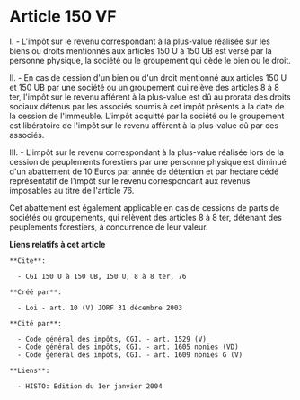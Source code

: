 # Article 150 VF

I. - L'impôt sur le revenu correspondant à la plus-value réalisée sur les biens ou droits mentionnés aux articles 150 U à 150
UB est versé par la personne physique, la société ou le groupement qui cède le bien ou le droit.

II. - En cas de cession d'un bien ou d'un droit mentionné aux articles 150 U et 150 UB par une société ou un groupement qui
relève des articles 8 à 8 ter, l'impôt sur le revenu afférent à la plus-value est dû au prorata des droits sociaux détenus
par les associés soumis à cet impôt présents à la date de la cession de l'immeuble. L'impôt acquitté par la société ou le
groupement est libératoire de l'impôt sur le revenu afférent à la plus-value dû par ces associés.

III. - L'impôt sur le revenu correspondant à la plus-value réalisée lors de la cession de peuplements forestiers par une
personne physique est diminué d'un abattement de 10 Euros par année de détention et par hectare cédé représentatif de l'impôt
sur le revenu correspondant aux revenus imposables au titre de l'article 76.

Cet abattement est également applicable en cas de cessions de parts de sociétés ou groupements, qui relèvent des articles 8 à
8 ter, détenant des peuplements forestiers, à concurrence de leur valeur.

**Liens relatifs à cet article**

	**Cite**:

	  - CGI 150 U à 150 UB, 150 U, 8 à 8 ter, 76

	**Créé par**:

	  - Loi - art. 10 (V) JORF 31 décembre 2003

	**Cité par**:

	  - Code général des impôts, CGI. - art. 1529 (V)
	  - Code général des impôts, CGI. - art. 1605 nonies (VD)
	  - Code général des impôts, CGI. - art. 1609 nonies G (V)

	**Liens**:

	  - HISTO: Edition du 1er janvier 2004
